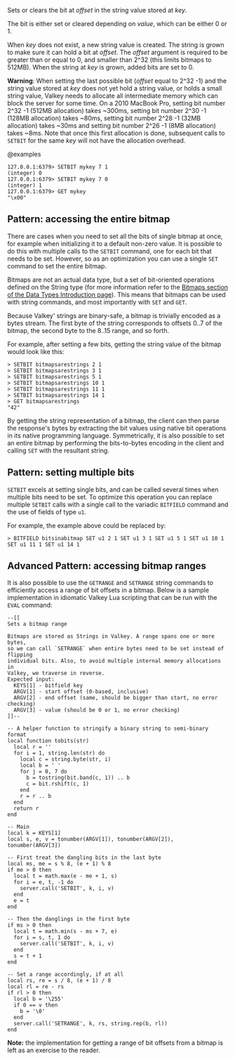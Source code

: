 Sets or clears the bit at _offset_ in the string value stored at _key_.

The bit is either set or cleared depending on _value_, which can be either 0 or
1.

When _key_ does not exist, a new string value is created.
The string is grown to make sure it can hold a bit at _offset_.
The _offset_ argument is required to be greater than or equal to 0, and smaller
than 2^32 (this limits bitmaps to 512MB).
When the string at _key_ is grown, added bits are set to 0.

**Warning**: When setting the last possible bit (_offset_ equal to 2^32 -1) and
the string value stored at _key_ does not yet hold a string value, or holds a
small string value, Valkey needs to allocate all intermediate memory which can
block the server for some time.
On a 2010 MacBook Pro, setting bit number 2^32 -1 (512MB allocation) takes
~300ms, setting bit number 2^30 -1 (128MB allocation) takes ~80ms, setting bit
number 2^28 -1 (32MB allocation) takes ~30ms and setting bit number 2^26 -1 (8MB
allocation) takes ~8ms.
Note that once this first allocation is done, subsequent calls to `SETBIT` for
the same _key_ will not have the allocation overhead.

@examples

```valkey-cli
127.0.0.1:6379> SETBIT mykey 7 1
(integer) 0
127.0.0.1:6379> SETBIT mykey 7 0
(integer) 1
127.0.0.1:6379> GET mykey
"\x00"
```

## Pattern: accessing the entire bitmap

There are cases when you need to set all the bits of single bitmap at once, for
example when initializing it to a default non-zero value. It is possible to do
this with multiple calls to the `SETBIT` command, one for each bit that needs to
be set. However, so as an optimization you can use a single `SET` command to set
the entire bitmap.

Bitmaps are not an actual data type, but a set of bit-oriented operations
defined on the String type (for more information refer to the
[Bitmaps section of the Data Types Introduction page][ti]). This means that
bitmaps can be used with string commands, and most importantly with `SET` and
`GET`.

Because Valkey' strings are binary-safe, a bitmap is trivially encoded as a bytes
stream. The first byte of the string corresponds to offsets 0..7 of
the bitmap, the second byte to the 8..15 range, and so forth.

For example, after setting a few bits, getting the string value of the bitmap
would look like this:

```
> SETBIT bitmapsarestrings 2 1
> SETBIT bitmapsarestrings 3 1
> SETBIT bitmapsarestrings 5 1
> SETBIT bitmapsarestrings 10 1
> SETBIT bitmapsarestrings 11 1
> SETBIT bitmapsarestrings 14 1
> GET bitmapsarestrings
"42"
```

By getting the string representation of a bitmap, the client can then parse the
response's bytes by extracting the bit values using native bit operations in its
native programming language. Symmetrically, it is also possible to set an entire
bitmap by performing the bits-to-bytes encoding in the client and calling `SET`
with the resultant string.

[ti]: /topics/data-types-intro#bitmaps

## Pattern: setting multiple bits

`SETBIT` excels at setting single bits, and can be called several times when
multiple bits need to be set. To optimize this operation you can replace
multiple `SETBIT` calls with a single call to the variadic `BITFIELD` command
and the use of fields of type `u1`.

For example, the example above could be replaced by:

```
> BITFIELD bitsinabitmap SET u1 2 1 SET u1 3 1 SET u1 5 1 SET u1 10 1 SET u1 11 1 SET u1 14 1
```

## Advanced Pattern: accessing bitmap ranges

It is also possible to use the `GETRANGE` and `SETRANGE` string commands to
efficiently access a range of bit offsets in a bitmap. Below is a sample
implementation in idiomatic Valkey Lua scripting that can be run with the `EVAL`
command:

```
--[[
Sets a bitmap range

Bitmaps are stored as Strings in Valkey. A range spans one or more bytes,
so we can call `SETRANGE` when entire bytes need to be set instead of flipping
individual bits. Also, to avoid multiple internal memory allocations in
Valkey, we traverse in reverse.
Expected input:
  KEYS[1] - bitfield key
  ARGV[1] - start offset (0-based, inclusive)
  ARGV[2] - end offset (same, should be bigger than start, no error checking)
  ARGV[3] - value (should be 0 or 1, no error checking)
]]--

-- A helper function to stringify a binary string to semi-binary format
local function tobits(str)
  local r = ''
  for i = 1, string.len(str) do
    local c = string.byte(str, i)
    local b = ' '
    for j = 0, 7 do
      b = tostring(bit.band(c, 1)) .. b
      c = bit.rshift(c, 1)
    end
    r = r .. b
  end
  return r
end

-- Main
local k = KEYS[1]
local s, e, v = tonumber(ARGV[1]), tonumber(ARGV[2]), tonumber(ARGV[3])

-- First treat the dangling bits in the last byte
local ms, me = s % 8, (e + 1) % 8
if me > 0 then
  local t = math.max(e - me + 1, s)
  for i = e, t, -1 do
    server.call('SETBIT', k, i, v)
  end
  e = t
end

-- Then the danglings in the first byte
if ms > 0 then
  local t = math.min(s - ms + 7, e)
  for i = s, t, 1 do
    server.call('SETBIT', k, i, v)
  end
  s = t + 1
end

-- Set a range accordingly, if at all
local rs, re = s / 8, (e + 1) / 8
local rl = re - rs
if rl > 0 then
  local b = '\255'
  if 0 == v then
    b = '\0'
  end
  server.call('SETRANGE', k, rs, string.rep(b, rl))
end
```

**Note:** the implementation for getting a range of bit offsets from a bitmap is
left as an exercise to the reader.

